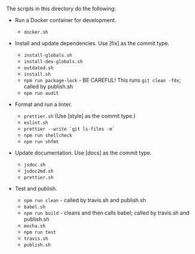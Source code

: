 The scripts in this directory do the following:

- Run a Docker container for development.

  - `docker.sh`

- Install and update dependencies. Use [fix] as the commit type.

  - `install-globals.sh`
  - `install-dev-globals.sh`
  - `outdated.sh`
  - `install.sh`
  - `npm run package-lock` - BE CAREFUL! This runs `git clean -fdx`; called by publish.sh
  - `npm run audit`

- Format and run a linter.

  - `prettier.sh` (Use [style] as the commit type.)
  - `eslint.sh`
  - `` prettier --write `git ls-files -m` ``
  - `npm run shellcheck`
  - `npm run shfmt`

- Update documentation. Use [docs] as the commit type.

  - `jsdoc.sh`
  - `jsdoc2md.sh`
  - `prettier.sh`

- Test and publish.

  - `npm run clean` - called by travis.sh and publish.sh
  - `babel.sh`
  - `npm run build` - cleans and then calls babel; called by travis.sh and publish.sh
  - `mocha.sh`
  - `npm run test`
  - `travis.sh`
  - `publish.sh`
